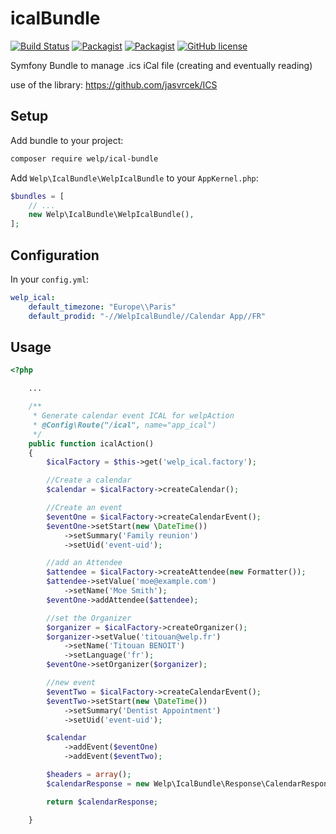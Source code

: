 # icalBundle

[![Build Status](https://travis-ci.org/welpdev/icalBundle.svg?branch=master)](https://travis-ci.org/welpdev/icalBundle)
[![Packagist](https://img.shields.io/packagist/v/welp/ical-bundle.svg)](https://packagist.org/packages/welp/ical-bundle)
[![Packagist](https://img.shields.io/packagist/dt/welp/ical-bundle.svg)](https://packagist.org/packages/welp/ical-bundle)
[![GitHub license](https://img.shields.io/badge/license-MIT-blue.svg)](https://github.com/welpdev/icalBundle/blob/master/LICENSE)

Symfony Bundle to manage .ics iCal file (creating and eventually reading)

use of the library: <https://github.com/jasvrcek/ICS>

## Setup

Add bundle to your project:

```bash
composer require welp/ical-bundle
```

Add `Welp\IcalBundle\WelpIcalBundle` to your `AppKernel.php`:

```php
$bundles = [
    // ...
    new Welp\IcalBundle\WelpIcalBundle(),
];
```

## Configuration

In your `config.yml`:

```yaml
welp_ical:
    default_timezone: "Europe\\Paris"
    default_prodid: "-//WelpIcalBundle//Calendar App//FR"
```

## Usage

``` php
<?php

    ...

    /**
     * Generate calendar event ICAL for welpAction
     * @Config\Route("/ical", name="app_ical")
     */
    public function icalAction()
    {
        $icalFactory = $this->get('welp_ical.factory');

        //Create a calendar
        $calendar = $icalFactory->createCalendar();

        //Create an event
        $eventOne = $icalFactory->createCalendarEvent();
        $eventOne->setStart(new \DateTime())
            ->setSummary('Family reunion')
            ->setUid('event-uid');

        //add an Attendee
        $attendee = $icalFactory->createAttendee(new Formatter());
        $attendee->setValue('moe@example.com')
            ->setName('Moe Smith');
        $eventOne->addAttendee($attendee);

        //set the Organizer
        $organizer = $icalFactory->createOrganizer();
        $organizer->setValue('titouan@welp.fr')
            ->setName('Titouan BENOIT')
            ->setLanguage('fr');
        $eventOne->setOrganizer($organizer);

        //new event
        $eventTwo = $icalFactory->createCalendarEvent();
        $eventTwo->setStart(new \DateTime())
            ->setSummary('Dentist Appointment')
            ->setUid('event-uid');

        $calendar
            ->addEvent($eventOne)
            ->addEvent($eventTwo);

        $headers = array();
        $calendarResponse = new Welp\IcalBundle\Response\CalendarResponse($calendar, 200, $headers);

        return $calendarResponse;

    }


```
